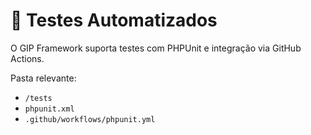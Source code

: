 # 🧪 Testes Automatizados

O GIP Framework suporta testes com PHPUnit e integração via GitHub Actions.

Pasta relevante:
- `/tests`
- `phpunit.xml`
- `.github/workflows/phpunit.yml`